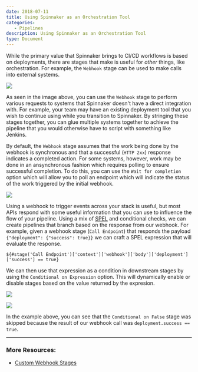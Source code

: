 ```yaml
---
date: 2018-07-11
title: Using Spinnaker as an Orchestration Tool
categories:
   - Pipelines
description: Using Spinnaker as an Orchestration Tool
type: Document
---
```


While the primary value that Spinnaker brings to CI/CD workflows is based on deployments, there are stages that make is useful for _other_ things, like orchestration. For example, the `Webhook` stage can be used to make calls into external systems.

![](https://dha4w82d62smt.cloudfront.net/items/0z3V2S1e3c3w2o2x0S1q/Image%202018-07-11%20at%2010.22.33%20AM.png)

As seen in the image above, you can use the `Webhook` stage to perform various requests to systems that Spinnaker doesn't have a direct integration with. For example, your team may have an existing deployment tool that you wish to continue using while you transition to Spinnaker. By stringing these stages together, you can glue multiple systems together to achieve the pipeline that you would otherwise have to script with something like Jenkins. 

By default, the `Webhook` stage assumes that the work being done by the webhook is synchronous and that a successful (`HTTP 2xx`) response indicates a completed action. For some systems, however, work may be done in an ansynchronous fashion which requires polling to ensure successful completion. To do this, you can use the `Wait for completion` option which will allow you to poll an endpoint which will indicate the status of the work triggered by the initial webhook.

![](https://dha4w82d62smt.cloudfront.net/items/3J110t310d1w2A3d0y1y/Image%202018-07-11%20at%2010.28.43%20AM.png)


Using a webhook to trigger events across your stack is useful, but most APIs respond with some useful information that you can use to influence the flow of your pipeline. Using a mix of [SPEL](https://docs.armory.io/user-guides/expression-language/) and conditional checks, we can create pipelines that branch based on the response from our webhook. For example, given a webhook stage (`Call Endpoint`) that responds the payload `{"deployment": {"success": true}}` we can craft a SPEL expression that will evaluate the response. 

```
${#stage('Call Endpoint')['context']['webhook']['body']['deployment']['success'] == true}
```

We can then use that expression as a condition in downstream stages by using the `Conditional on Expression` option. This will dynamically enable or disable stages based on the value returned by the expresion.

![](https://dha4w82d62smt.cloudfront.net/items/0a0T2V1a171N1l2h1i0i/Image%202018-07-11%20at%2010.54.05%20AM.png)

![](https://dha4w82d62smt.cloudfront.net/items/3C3j2z3V3Q1k1T3o2g3U/Image%202018-07-11%20at%2010.55.58%20AM.png)

In the example above, you can see that the `Conditional on False` stage was skipped because the result of our webhook call was `deployment.success == true`.

***

### More Resources: 
- [Custom Webhook Stages](https://www.spinnaker.io/guides/operator/custom-webhook-stages/)
